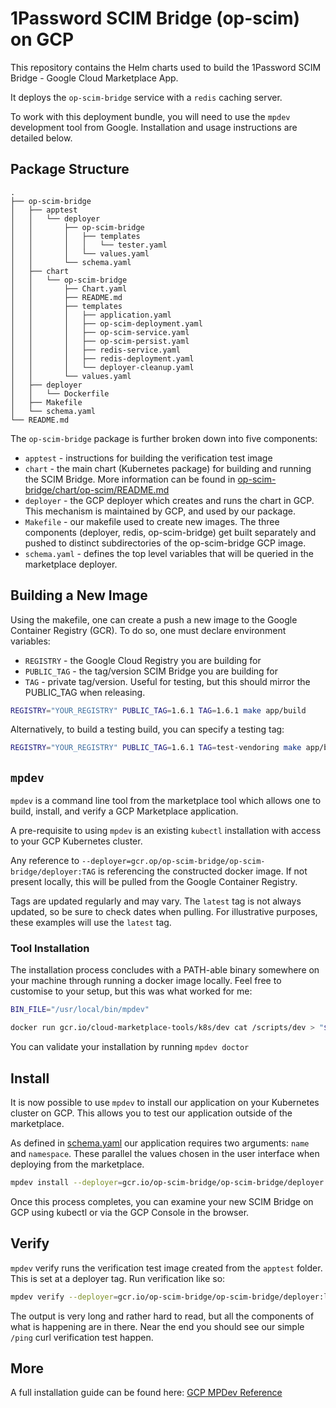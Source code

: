 # 1Password SCIM Bridge (op-scim) on GCP

This repository contains the Helm charts used to build the 1Password SCIM Bridge - Google Cloud Marketplace App.

It deploys the `op-scim-bridge` service with a `redis` caching server.

To work with this deployment bundle, you will need to use the `mpdev` development tool from Google. Installation and usage instructions are detailed below.

## Package Structure

```
.
├── op-scim-bridge
│   ├── apptest
│   │   └── deployer
│   │       ├── op-scim-bridge
│   │       │   ├── templates
│   │       │   │   └── tester.yaml
│   │       │   └── values.yaml
│   │       └── schema.yaml
│   ├── chart
│   │   └── op-scim-bridge
│   │       ├── Chart.yaml
│   │       ├── README.md
│   │       ├── templates
│   │       │   ├── application.yaml
│   │       │   ├── op-scim-deployment.yaml
│   │       │   ├── op-scim-service.yaml
│   │       │   ├── op-scim-persist.yaml
│   │       │   ├── redis-service.yaml
│   │       │   ├── redis-deployment.yaml
│   │       │   └── deployer-cleanup.yaml
│   │       └── values.yaml
│   ├── deployer
│   │   └── Dockerfile
│   ├── Makefile
│   └── schema.yaml
└── README.md
```

The `op-scim-bridge` package is further broken down into five components:

- `apptest` - instructions for building the verification test image
- `chart` - the main chart (Kubernetes package) for building and running the SCIM Bridge. More information can be found in [op-scim-bridge/chart/op-scim/README.md](./op-scim-bridge/chart/op-scim/README.md)
- `deployer` - the GCP deployer which creates and runs the chart in GCP. This mechanism is maintained by GCP, and used by our package.
- `Makefile` - our makefile used to create new images. The three components (deployer, redis, op-scim-bridge) get built separately and pushed to distinct subdirectories of the op-scim-bridge GCP image.
- `schema.yaml` - defines the top level variables that will be queried in the marketplace deployer.

## Building a New Image

Using the makefile, one can create a push a new image to the Google Container Registry (GCR). To do so, one must declare environment variables:

- `REGISTRY` - the Google Cloud Registry you are building for
- `PUBLIC_TAG` - the tag/version SCIM Bridge you are building for
- `TAG` - private tag/version. Useful for testing, but this should mirror the PUBLIC_TAG when releasing.

```bash
REGISTRY="YOUR_REGISTRY" PUBLIC_TAG=1.6.1 TAG=1.6.1 make app/build
```

Alternatively, to build a testing build, you can specify a testing tag:

```bash
REGISTRY="YOUR_REGISTRY" PUBLIC_TAG=1.6.1 TAG=test-vendoring make app/build
```

## `mpdev`

`mpdev` is a command line tool from the marketplace tool which allows one to build, install, and verify a GCP Marketplace application.

A pre-requisite to using `mpdev` is an existing `kubectl` installation with access to your GCP Kubernetes cluster.

Any reference to `--deployer=gcr.op/op-scim-bridge/op-scim-bridge/deployer:TAG` is referencing the constructed docker image. If not present locally, this will be pulled from the Google Container Registry.

Tags are updated regularly and may vary. The `latest` tag is not always updated, so be sure to check dates when pulling. For illustrative purposes, these examples will use the `latest` tag.

### Tool Installation

The installation process concludes with a PATH-able binary somewhere on your machine through running a docker image locally. Feel free to customise to your setup, but this was what worked for me:

```bash
BIN_FILE="/usr/local/bin/mpdev"

docker run gcr.io/cloud-marketplace-tools/k8s/dev cat /scripts/dev > "$BIN_FILE"
```

You can validate your installation by running `mpdev doctor`

## Install

It is now possible to use `mpdev` to install our application on your Kubernetes cluster on GCP. This allows you to test our application outside of the marketplace.

As defined in [schema.yaml](./op-scim-bridge/schema.yaml) our application requires two arguments: `name` and `namespace`. These parallel the values chosen in the user interface when deploying from the marketplace. 

```bash
mpdev install --deployer=gcr.io/op-scim-bridge/op-scim-bridge/deployer:latest --parameters='{"name": "mpdev", "namespace": "default"}'
```
Once this process completes, you can examine your new SCIM Bridge on GCP using kubectl or via the GCP Console in the browser.

## Verify


`mpdev` verify runs the verification test image created from the `apptest` folder. This is set at a deployer tag. Run verification like so:

```bash
mpdev verify --deployer=gcr.io/op-scim-bridge/op-scim-bridge/deployer:latest
```

The output is very long and rather hard to read, but all the components of what is happening are in there. Near the end you should see our simple `/ping` curl verification test happen.

## More

A full installation guide can be found here: [GCP MPDev Reference](https://github.com/GoogleCloudPlatform/marketplace-k8s-app-tools/blob/master/docs/mpdev-references.md)

